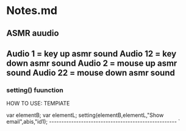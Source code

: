 # Notes.md

## ASMR  auudio
Audio 1 = key up asmr sound
Audio 12 = key down asmr sound
Audio 2 = mouse up asmr sound
Audio 22 = mouse down asmr sound
------------------------------------
### setting() fuunction
HOW TO USE: TEMPlATE

var elementB;
var elementL;
setting(elementB,elementL,"Show email",abis,"id1);
----------------------------------------------------        `